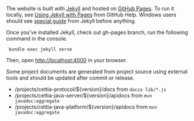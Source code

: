 The website is built with [Jekyll](http://jekyllrb.com/) and hosted on [GitHub Pages](http://pages.github.com/). To run it locally, see [Using Jekyll with Pages](https://help.github.com/articles/using-jekyll-with-pages) from GitHub Help. Windows users should see [special guide](http://jekyllrb.com/docs/windows/) from Jekyll before anything.

Once you've installed Jekyll, check out gh-pages branch, run the following command in the console.

     bundle exec jekyll serve

Then, open [http://localhost:4000](http://localhost:4000) in your browser.

Some project documents are generated from project source using external tools and should be updated after commit or release.

* /projects/cettia-protocol/${version}/docs from `docco lib/*.js`
* /projects/cettia-java-server/${version}/apidocs from `mvn javadoc:aggregate`
* /projects/cettia-java-platform/${version}/apidocs from `mvn javadoc:aggregate`
